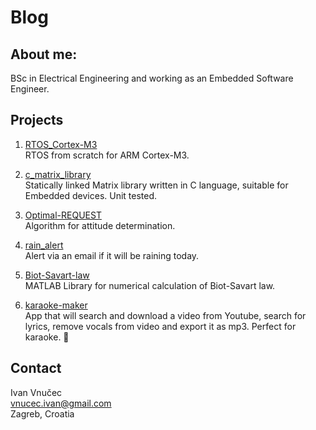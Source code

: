 # Blog
## About me:
BSc in Electrical Engineering and working as an Embedded Software Engineer.

## Projects
1. [RTOS_Cortex-M3](https://github.com/IvanVnucec/RTOS_Cortex-M3) <br>
RTOS from scratch for ARM Cortex-M3.

2. [c_matrix_library](https://github.com/IvanVnucec/c_matrix_library) <br>
Statically linked Matrix library written in C language, suitable for Embedded devices. Unit tested.

3. [Optimal-REQUEST](https://github.com/IvanVnucec/Optimal-REQUEST) <br>
Algorithm for attitude determination.

4. [rain_alert](https://github.com/IvanVnucec/rain_alert) <br>
Alert via an email if it will be raining today.

5. [Biot-Savart-law](https://github.com/IvanVnucec/Biot-Savart-law) <br>
MATLAB Library for numerical calculation of Biot-Savart law.

6. [karaoke-maker](https://github.com/IvanVnucec/karaoke-maker) <br>
App that will search and download a video from Youtube, search for lyrics, remove vocals from video and export it as mp3. Perfect for karaoke. 🎤

## Contact
Ivan Vnučec <br>
vnucec.ivan@gmail.com <br>
Zagreb, Croatia

